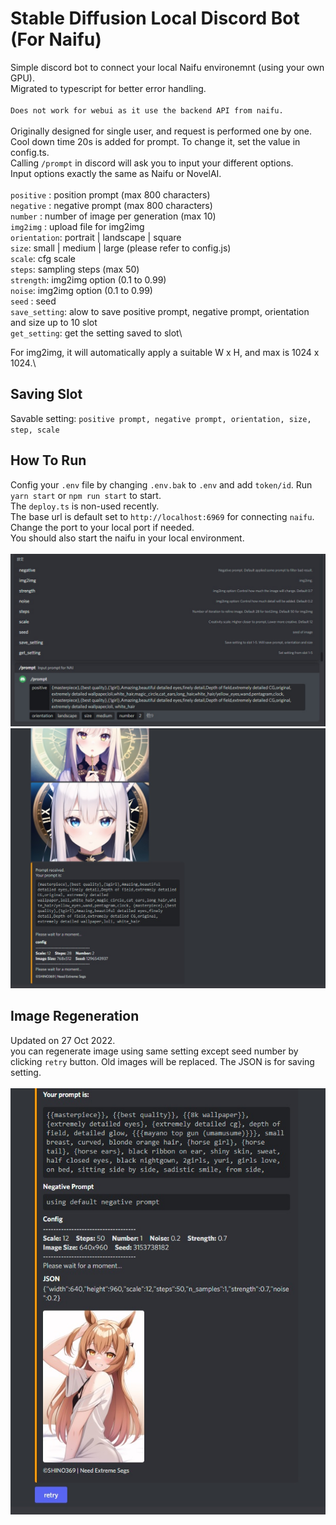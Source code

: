 # Stable Diffusion Local Discord Bot (For Naifu)
 
Simple discord bot to connect your local Naifu environemnt (using your own GPU).\
Migrated to typescript for better error handling.\
\
`Does not work for webui as it use the backend API from naifu.`\
\
Originally designed for single user, and request is performed one by one.\
Cool down time 20s is added for prompt. To change it, set the value in config.ts.\
Calling ```/prompt``` in discord will ask you to input your different options.\
Input options exactly the same as Naifu or NovelAI.\
\
`positive` : position prompt (max 800 characters)\
`negative` : negative prompt (max 800 characters)\
`number` : number of image per generation (max 10)\
`img2img` : upload file for img2img\
`orientation`: portrait | landscape | square\
`size`: small | medium | large (please refer to config.js)\
`scale`: cfg scale\
`steps`: sampling steps (max 50)\
`strength`: img2img option (0.1 to 0.99)\
`noise`: img2img option (0.1 to 0.99)\
`seed` : seed\
`save_setting`: alow to save positive prompt, negative prompt, orientation and size up to 10 slot\
`get_setting`: get the setting saved to slot\

For img2img, it will automatically apply a suitable W x H, and max is 1024 x 1024.\

## Saving Slot
Savable setting: `positive prompt, negative prompt, orientation, size, step, scale`
## How To Run
Config your `.env` file by changing `.env.bak` to `.env` and add `token/id`.
Run ```yarn start``` or ```npm run start``` to start.\
The `deploy.ts` is non-used recently.\
The base url is default set to `http://localhost:6969` for connecting `naifu`. Change the port to your local port if needed.\
You should also start the naifu in your local environment.\
\
<img src="./src/asset/image.jpg" alt="drawing" width="800"/>\
<img src="./src/asset/image2.jpg" alt="drawing" width="800"/>

## Image Regeneration
Updated on 27 Oct 2022.\
you can regenerate image using same setting except seed number by clicking `retry` button. Old images will be replaced. The JSON is for saving setting.\
\
<img src="./src/asset/image3.jpg" alt="drawing" width="800"/>
